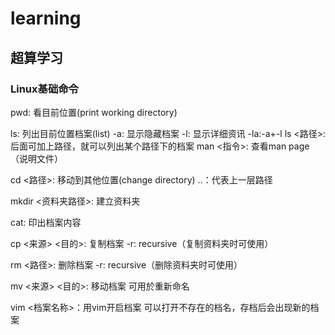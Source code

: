 # learning
## 超算学习
### Linux基础命令

pwd: 看目前位置(print working directory)

ls: 列出目前位置档案(list)
-a: 显示隐藏档案
-l: 显示详细资讯
-la:-a+-l
ls <路径>: 后面可加上路径，就可以列出某个路径下的档案
man <指令>: 查看man page（说明文件）

cd <路径>: 移动到其他位置(change directory)
..：代表上一层路径

mkdir <资料夹路径>: 建立资料夹

cat: 印出档案内容

cp <来源> <目的>: 复制档案
-r: recursive（复制资料夹时可使用）

rm <路径>: 删除档案
-r: recursive（删除资料夹时可使用）

mv <来源> <目的>: 移动档案 可用於重新命名

vim <档案名称>：用vim开启档案 可以打开不存在的档名，存档后会出现新的档案
